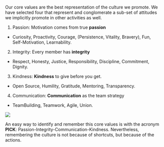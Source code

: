 Our core values are the best representation of the culture we promote. We have selected four that represent and conglomerate a sub-set of attitudes we implicitly promote in other activities as well.

1. Passion: Motivation comes from true **passion**
  * Curiosity, Proactivity, Courage, (Persistence, Vitality, Bravery),
Fun, Self-Motivation, Learnability.

2. Integrity: Every member has **integrity**
  * Respect, Honesty, Justice, Responsibility,
Discipline, Commitment, Dignity.

3. Kindness: **Kindness** to give before you get.
  * Open Source, Humility, Gratitude, Mentoring, Transparency.

4. Communication: **Communication** as the team strategy
  * TeamBuilding, Teamwork, Agile, Union.

<img src="https://d13yacurqjgara.cloudfront.net/users/590438/screenshots/1714119/icalia-values-shot.jpg" />

An easy way to identify and remember this core values is with the acronym **PICK**: Passion-Integrity-Communication-Kindness. Nevertheless, remembering the culture is not because of shortcuts, but because of the actions.
